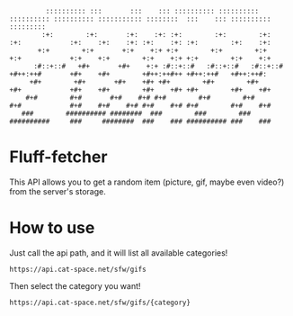 ```
         :::::::::: :::       :::    ::: :::::::::: :::::::::: :::::::::: :::::::::: ::::::::::: ::::::::  :::    ::: :::::::::: ::::::::: 
        :+:        :+:       :+:    :+: :+:        :+:        :+:        :+:            :+:    :+:    :+: :+:    :+: :+:        :+:    :+: 
       +:+        +:+       +:+    +:+ +:+        +:+        +:+        +:+            +:+    +:+        +:+    +:+ +:+        +:+    +:+  
      :#::+::#   +#+       +#+    +:+ :#::+::#   :#::+::#   :#::+::#   +#++:++#       +#+    +#+        +#++:++#++ +#++:++#   +#++:++#:    
     +#+        +#+       +#+    +#+ +#+        +#+        +#+        +#+            +#+    +#+        +#+    +#+ +#+        +#+    +#+    
    #+#        #+#       #+#    #+# #+#        #+#        #+#        #+#            #+#    #+#    #+# #+#    #+# #+#        #+#    #+#     
   ###        ########## ########  ###        ###        ###        ##########     ###     ########  ###    ### ########## ###    ###   
```
# Fluff-fetcher
This API allows you to get a random item (picture, gif, maybe even video?) from the server's storage. 

# How to use 
Just call the api path, and it will list all available categories!
```
https://api.cat-space.net/sfw/gifs
```

Then select the category you want!
```
https://api.cat-space.net/sfw/gifs/{category}
```